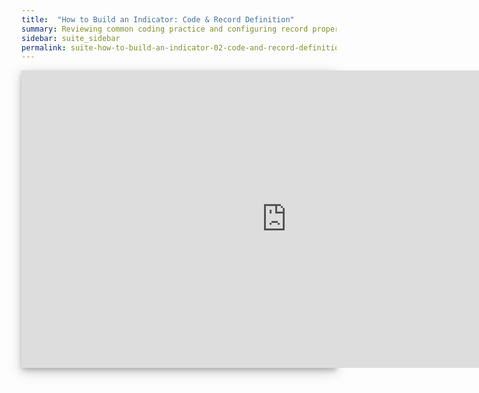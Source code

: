 ```yaml
---
title:  "How to Build an Indicator: Code & Record Definition"
summary: Reviewing common coding practice and configuring record properties and their formulas. 
sidebar: suite_sidebar
permalink: suite-how-to-build-an-indicator-02-code-and-record-definition.html
---
```


<div style="background-color: white; box-shadow: 0 4px 8px 0 rgba(0, 0, 0, 0.2), 0 6px 20px 0 rgba(0, 0, 0, 0.19); margin-bottom: 35px; max-width: 850px; max-height: 476px;">
<iframe width="848" height="476" src="https://www.youtube.com/embed/zx5N5D2tkwo?rel=0" frameborder="0" allow="accelerometer; autoplay; encrypted-media; gyroscope; picture-in-picture" allowfullscreen></iframe>
</div>

